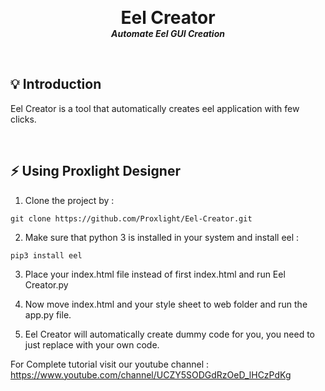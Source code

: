 <p align="center">
<h1 align="center" style="margin: 0 auto 0 auto;">Eel Creator</h1>
<h5 align="center" style="margin: 0 auto 0 auto;">Automate Eel GUI Creation</h5>
</p>
<br>

## 💡 Introduction

Eel Creator is a tool that automatically creates eel application with few clicks.

<br>

## ⚡️ Using Proxlight Designer

1. Clone the project by :
```
git clone https://github.com/Proxlight/Eel-Creator.git

```

2. Make sure that python 3 is installed in your system and install eel : 
```
pip3 install eel

```

3. Place your index.html file instead of first index.html and run Eel Creator.py 


4. Now move index.html and your style sheet to web folder and run the app.py file.

5. Eel Creator will automatically create dummy code for you, you need to just replace with your own code.

For Complete tutorial visit our youtube channel : https://www.youtube.com/channel/UCZY5SODGdRzOeD_lHCzPdKg
